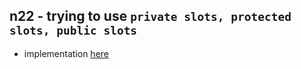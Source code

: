 ## n22 -  trying to use `private slots, protected slots, public slots`

- implementation [here](./main.cpp)